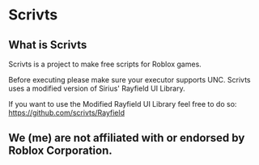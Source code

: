 # Scrivts

## What is Scrivts
Scrivts is a project to make free scripts for Roblox games.

Before executing please make sure your executor supports UNC. Scrivts uses a modified version of Sirius' Rayfield UI Library.

If you want to use the Modified Rayfield UI Library feel free to do so: https://github.com/scrivts/Rayfield

## We (me) are not affiliated with or endorsed by Roblox Corporation.
